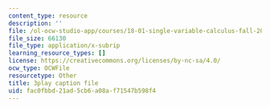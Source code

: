 ```yaml
---
content_type: resource
description: ''
file: /ol-ocw-studio-app/courses/18-01-single-variable-calculus-fall-2006/fac0fbbd21ad5cb6a08af71547b598f4_eRCN3daFCmU.srt
file_size: 66130
file_type: application/x-subrip
learning_resource_types: []
license: https://creativecommons.org/licenses/by-nc-sa/4.0/
ocw_type: OCWFile
resourcetype: Other
title: 3play caption file
uid: fac0fbbd-21ad-5cb6-a08a-f71547b598f4
---
```

